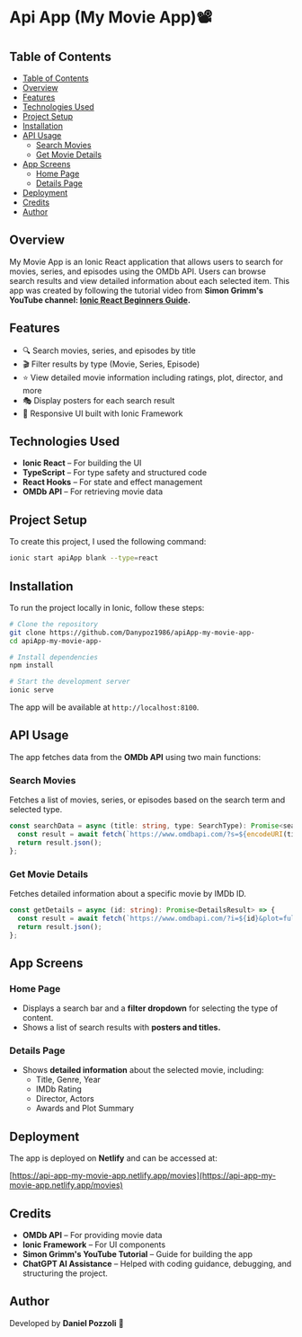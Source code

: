 # Api App (My Movie App)📽️

## Table of Contents
- [Table of Contents](#table-of-contents)
- [Overview](#overview)
- [Features](#features)
- [Technologies Used](#technologies-used)
- [Project Setup](#project-setup)
- [Installation](#installation)
- [API Usage](#api-usage)
  - [Search Movies](#search-movies)
  - [Get Movie Details](#get-movie-details)
- [App Screens](#app-screens)
  - [Home Page](#home-page)
  - [Details Page](#details-page)
- [Deployment](#deployment)
- [Credits](#credits)
- [Author](#author)


## Overview
My Movie App is an Ionic React application that allows users to search for movies, series, 
and episodes using the OMDb API. 
Users can browse search results and view detailed information about each selected item.
This app was created by following the tutorial video from **Simon Grimm's YouTube channel: 
[Ionic React Beginners Guide](https://www.youtube.com/watch?v=xn-qpnT2n3Q).**

## Features
- 🔍 Search movies, series, and episodes by title
- 🎬 Filter results by type (Movie, Series, Episode)
- ⭐ View detailed movie information including ratings, plot, director, and more
- 🎭 Display posters for each search result
- 📜 Responsive UI built with Ionic Framework
  
## Technologies Used
- **Ionic React** – For building the UI
- **TypeScript** – For type safety and structured code
- **React Hooks** – For state and effect management
- **OMDb API** – For retrieving movie data

## Project Setup
To create this project, I used the following command:
```bash
ionic start apiApp blank --type=react
```
## Installation
To run the project locally in Ionic, follow these steps:
```bash
# Clone the repository
git clone https://github.com/Danypoz1986/apiApp-my-movie-app-
cd apiApp-my-movie-app-

# Install dependencies
npm install

# Start the development server
ionic serve
```
The app will be available at `http://localhost:8100`.

## API Usage
The app fetches data from the **OMDb API** using two main functions:
### Search Movies
Fetches a list of movies, series, or episodes based on the search term and selected type.
```typescript
const searchData = async (title: string, type: SearchType): Promise<searchResult[] | searchError> => {
  const result = await fetch(`https://www.omdbapi.com/?s=${encodeURI(title)}&type=${type}&apikey=6d6d09e7`);
  return result.json();
};
```
### Get Movie Details
Fetches detailed information about a specific movie by IMDb ID.
```typescript
const getDetails = async (id: string): Promise<DetailsResult> => {
  const result = await fetch(`https://www.omdbapi.com/?i=${id}&plot=full&apikey=6d6d09e7`);
  return result.json();
};
```
## App Screens
### Home Page
- Displays a search bar and a **filter dropdown** for selecting the type of content.
- Shows a list of search results with **posters and titles.**

### Details Page
- Shows **detailed information** about the selected movie, including:    
    - Title, Genre, Year
    - IMDb Rating
    - Director, Actors
    - Awards and Plot Summary

## Deployment
The app is deployed on **Netlify** and can be accessed at:

[https://api-app-my-movie-app.netlify.app/movies](https://api-app-my-movie-app.netlify.app/movies)

## Credits
- **OMDb API** – For providing movie data
- **Ionic Framework** – For UI components
- **Simon Grimm's YouTube Tutorial** – Guide for building the app
- **ChatGPT AI Assistance** – Helped with coding guidance, debugging, and structuring the project.

## Author
Developed by **Daniel Pozzoli** 🚀

